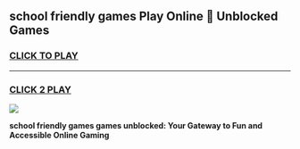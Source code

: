 
## school friendly games Play Online 👋 Unblocked Games
<h3>
<a href="https://news.freeplayer.one?title=school_friendly_games&ref=17GH">CLICK TO PLAY</a></h3>
<hr>

<h3>
<a href="https://news.freeplayer.one?title=school_friendly_games&ref=17GH">CLICK 2 PLAY</a>
  
</h3>

<a href="https://news.freeplayer.one?title=school_friendly_games&ref=17GH/"><img src="https://clearcache.store/games.png"></a>


**school friendly games games unblocked: Your Gateway to Fun and Accessible Online Gaming**
